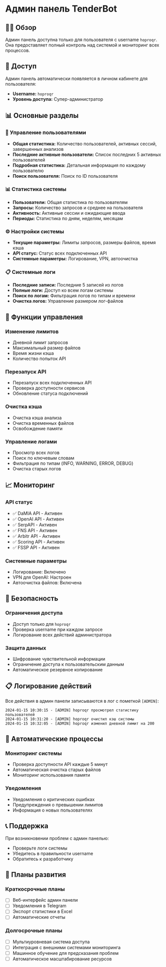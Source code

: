 # Админ панель TenderBot

## 👨‍💼 Обзор

Админ панель доступна только для пользователя с username `hoproqr`. Она предоставляет полный контроль над системой и мониторинг всех процессов.

## 🔐 Доступ

Админ панель автоматически появляется в личном кабинете для пользователя:
- **Username:** `hoproqr`
- **Уровень доступа:** Супер-администратор

## 📊 Основные разделы

### 👥 Управление пользователями
- **Общая статистика:** Количество пользователей, активных сессий, завершенных анализов
- **Последние активные пользователи:** Список последних 5 активных пользователей
- **Подробная статистика:** Детальная информация по каждому пользователю
- **Поиск пользователя:** Поиск по ID пользователя

### 📊 Статистика системы
- **Пользователи:** Общая статистика по пользователям
- **Запросы:** Количество запросов и среднее на пользователя
- **Активность:** Активные сессии и ожидающие ввода
- **Периоды:** Статистика по дням, неделям, месяцам

### ⚙️ Настройки системы
- **Текущие параметры:** Лимиты запросов, размеры файлов, время кэша
- **API статус:** Статус всех подключенных API
- **Системные параметры:** Логирование, VPN, автоочистка

### 📋 Системные логи
- **Последние записи:** Последние 5 записей из логов
- **Полные логи:** Доступ ко всем логам системы
- **Поиск по логам:** Фильтрация логов по типам и времени
- **Очистка логов:** Управление размером лог-файлов

## 🔧 Функции управления

### Изменение лимитов
- Дневной лимит запросов
- Максимальный размер файлов
- Время жизни кэша
- Количество попыток API

### Перезапуск API
- Перезапуск всех подключенных API
- Проверка доступности сервисов
- Обновление статуса подключений

### Очистка кэша
- Очистка кэша анализа
- Очистка временных файлов
- Освобождение памяти

### Управление логами
- Просмотр всех логов
- Поиск по ключевым словам
- Фильтрация по типам (INFO, WARNING, ERROR, DEBUG)
- Очистка старых логов

## 📈 Мониторинг

### API статус
- ✅ DaMIA API - Активен
- ✅ OpenAI API - Активен
- ✅ SerpAPI - Активен
- ✅ FNS API - Активен
- ✅ Arbitr API - Активен
- ✅ Scoring API - Активен
- ✅ FSSP API - Активен

### Системные параметры
- Логирование: Включено
- VPN для OpenAI: Настроен
- Автоочистка файлов: Включена

## 🚨 Безопасность

### Ограничения доступа
- Доступ только для `hoproqr`
- Проверка username при каждом запросе
- Логирование всех действий администратора

### Защита данных
- Шифрование чувствительной информации
- Ограничение доступа к пользовательским данным
- Автоматическое резервное копирование

## 📋 Логирование действий

Все действия в админ панели записываются в лог с пометкой `[ADMIN]`:
```
2024-01-15 10:30:15 - [ADMIN] hoproqr просмотрел статистику пользователей
2024-01-15 10:31:20 - [ADMIN] hoproqr очистил кэш системы
2024-01-15 10:32:05 - [ADMIN] hoproqr изменил дневной лимит на 200
```

## 🔄 Автоматические процессы

### Мониторинг системы
- Проверка доступности API каждые 5 минут
- Автоматическая очистка старых файлов
- Мониторинг использования памяти

### Уведомления
- Уведомления о критических ошибках
- Предупреждения о превышении лимитов
- Информация о новых пользователях

## 📞 Поддержка

При возникновении проблем с админ панелью:
- Проверьте логи системы
- Убедитесь в правильности username
- Обратитесь к разработчику

## 🔮 Планы развития

### Краткосрочные планы
- [ ] Веб-интерфейс админ панели
- [ ] Уведомления в Telegram
- [ ] Экспорт статистики в Excel
- [ ] Автоматические отчеты

### Долгосрочные планы
- [ ] Мультиуровневая система доступа
- [ ] Интеграция с внешними системами мониторинга
- [ ] Машинное обучение для предсказания проблем
- [ ] Автоматическое масштабирование ресурсов 